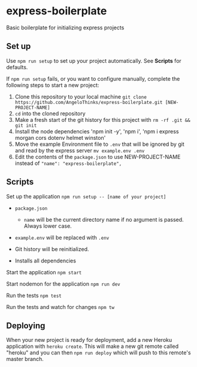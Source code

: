 # express-boilerplate
Basic boilerplate for initializing express projects

## Set up
Use `npm run setup` to set up your project automatically. See **Scripts** for defaults.

If `npm run setup` fails, or you want to configure manually, complete the following steps to start a new project:

1. Clone this repository to your local machine `git clone https://github.com/AngeloThinks/express-boilerplate.git [NEW-PROJECT-NAME]`
2. `cd` into the cloned repository
3. Make a fresh start of the git history for this project with `rm -rf .git && git init`
4. Install the node dependencies 'npm init -y', 'npm i', 'npm i express morgan cors dotenv helmet winston'
5. Move the example Environment file to `.env` that will be ignored by git and read by the express server `mv example.env .env`
6. Edit the contents of the `package.json` to use NEW-PROJECT-NAME instead of `"name": "express-boilerplate",`

## Scripts

Set up the application `npm run setup -- [name of your project]`

- `package.json`

	* `name` will be the current directory name if no argument is passed. Always lower case.


- `example.env` will be replaced with `.env`


- Git history will be reinitialized.


- Installs all dependencies


Start the application `npm start`

Start nodemon for the application `npm run dev`

Run the tests `npm test`

Run the tests and watch for changes `npm tw`

## Deploying

When your new project is ready for deployment, add a new Heroku application with `heroku create`. This will make a new git remote called "heroku" and you can then `npm run deploy` which will push to this remote's master branch.
